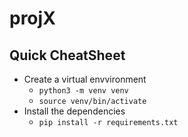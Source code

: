 # projX
## Quick CheatSheet
- Create a virtual envvironment 
    - ```python3 -m venv venv```
    - ```source venv/bin/activate```
- Install the dependencies
    - ```pip install -r requirements.txt```


